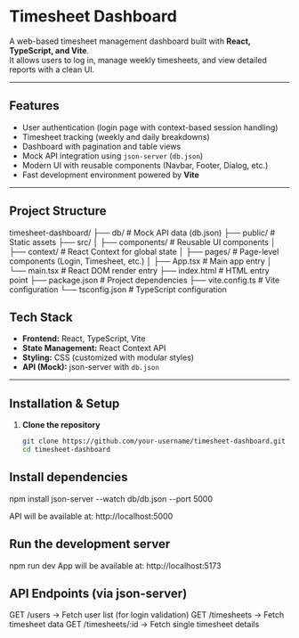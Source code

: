 # Timesheet Dashboard

A web-based timesheet management dashboard built with **React, TypeScript, and Vite**.  
It allows users to log in, manage weekly timesheets, and view detailed reports with a clean UI.  

---

## Features
- User authentication (login page with context-based session handling)  
- Timesheet tracking (weekly and daily breakdowns)  
- Dashboard with pagination and table views  
- Mock API integration using `json-server` (`db.json`)  
- Modern UI with reusable components (Navbar, Footer, Dialog, etc.)  
- Fast development environment powered by **Vite**  

---

## Project Structure

timesheet-dashboard/
├── db/ # Mock API data (db.json)
├── public/ # Static assets
├── src/
│ ├── components/ # Reusable UI components
│ ├── context/ # React Context for global state
│ ├── pages/ # Page-level components (Login, Timesheet, etc.)
│ ├── App.tsx # Main app entry
│ └── main.tsx # React DOM render entry
├── index.html # HTML entry point
├── package.json # Project dependencies
├── vite.config.ts # Vite configuration
└── tsconfig.json # TypeScript configuration

## Tech Stack
- **Frontend:** React, TypeScript, Vite  
- **State Management:** React Context API  
- **Styling:** CSS (customized with modular styles)  
- **API (Mock):** json-server with `db.json`  

---

## Installation & Setup

1. **Clone the repository**
   ```sh
   git clone https://github.com/your-username/timesheet-dashboard.git
   cd timesheet-dashboard

## Install dependencies
npm install
json-server --watch db/db.json --port 5000

API will be available at: http://localhost:5000

## Run the development server
npm run dev
App will be available at: http://localhost:5173

## API Endpoints (via json-server)

GET /users → Fetch user list (for login validation)
GET /timesheets → Fetch timesheet data
GET /timesheets/:id → Fetch single timesheet details